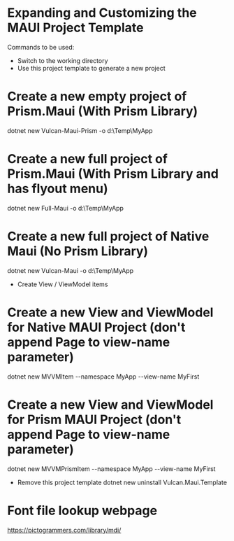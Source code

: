 # Expanding and Customizing the MAUI Project Template

Commands to be used:

* Switch to the working directory
* Use this project template to generate a new project

# Create a new empty project of Prism.Maui (With Prism Library)
dotnet new Vulcan-Maui-Prism -o d:\Temp\MyApp

# Create a new full project of Prism.Maui (With Prism Library and has flyout menu)
dotnet new Full-Maui -o d:\Temp\MyApp

# Create a new full project of Native Maui (No Prism Library)
dotnet new Vulcan-Maui -o d:\Temp\MyApp

* Create View / ViewModel items

# Create a new View and ViewModel for Native MAUI Project (don't append Page to view-name parameter)

dotnet new MVVMItem  --namespace MyApp --view-name MyFirst

# Create a new View and ViewModel for Prism MAUI Project (don't append Page to view-name parameter)

dotnet new MVVMPrismItem  --namespace MyApp --view-name MyFirst

* Remove this project template
dotnet new uninstall Vulcan.Maui.Template

# Font file lookup webpage
https://pictogrammers.com/library/mdi/